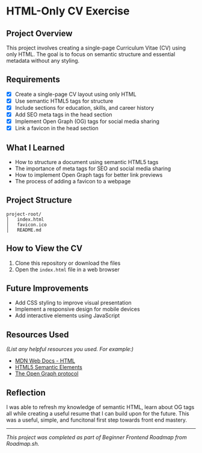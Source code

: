 # HTML-Only CV Exercise

## Project Overview

This project involves creating a single-page Curriculum Vitae (CV) using only HTML. The goal is to focus on semantic structure and essential metadata without any styling.

## Requirements

- [x] Create a single-page CV layout using only HTML
- [x] Use semantic HTML5 tags for structure
- [x] Include sections for education, skills, and career history
- [x] Add SEO meta tags in the head section
- [x] Implement Open Graph (OG) tags for social media sharing
- [x] Link a favicon in the head section

## What I Learned


- How to structure a document using semantic HTML5 tags
- The importance of meta tags for SEO and social media sharing
- How to implement Open Graph tags for better link previews
- The process of adding a favicon to a webpage

## Project Structure

```
project-root/
│   index.html
│   favicon.ico
│   README.md
```

## How to View the CV

1. Clone this repository or download the files
2. Open the `index.html` file in a web browser

## Future Improvements


- Add CSS styling to improve visual presentation
- Implement a responsive design for mobile devices
- Add interactive elements using JavaScript

## Resources Used

_(List any helpful resources you used. For example:)_

- [MDN Web Docs - HTML](https://developer.mozilla.org/en-US/docs/Web/HTML)
- [HTML5 Semantic Elements](https://www.w3schools.com/html/html5_semantic_elements.asp)
- [The Open Graph protocol](https://ogp.me/)

## Reflection

I was able to refresh my knowledge of semantic HTML, learn about OG tags all while creating a useful resume that I can build upon for the future. This was a useful, simple, and funcitonal first step towards front end mastery.

---

_This project was completed as part of Beginner Frontend Roadmap from Roadmap.sh._
